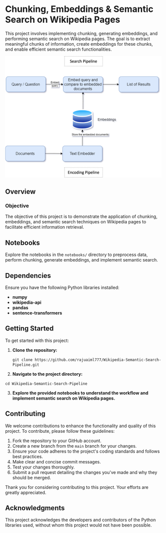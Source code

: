 # Chunking, Embeddings & Semantic Search on Wikipedia Pages

This project involves implementing chunking, generating embeddings, and performing semantic search on Wikipedia pages. The goal is to extract meaningful chunks of information, create embeddings for these chunks, and enable efficient semantic search functionalities.

![Semantic Search Pipeline](https://github.com/rajuaiml777/Wikipedia-Semantic-Search-Pipeline/blob/main/data/images/semantic_search.png)

## Overview

### Objective

The objective of this project is to demonstrate the application of chunking, embeddings, and semantic search techniques on Wikipedia pages to facilitate efficient information retrieval.

## Notebooks

Explore the notebooks in the `notebooks/` directory to preprocess data, perform chunking, generate embeddings, and implement semantic search.

## Dependencies

Ensure you have the following Python libraries installed:

- **numpy**
- **wikipedia-api**
- **pandas**
- **sentence-transformers**

## Getting Started

To get started with this project:

1. **Clone the repository:**
   ```
   git clone https://github.com/rajuaiml777/Wikipedia-Semantic-Search-Pipeline.git
   ```
2. **Navigate to the project directory:**
```
cd Wikipedia-Semantic-Search-Pipeline
```
3. **Explore the provided notebooks to understand the workflow and implement semantic search on Wikipedia pages.**

## Contributing

We welcome contributions to enhance the functionality and quality of this project. To contribute, please follow these guidelines:

1. Fork the repository to your GitHub account.
2. Create a new branch from the `main` branch for your changes.
3. Ensure your code adheres to the project's coding standards and follows best practices.
4. Make clear and concise commit messages.
5. Test your changes thoroughly.
6. Submit a pull request detailing the changes you've made and why they should be merged.

Thank you for considering contributing to this project. Your efforts are greatly appreciated.

## Acknowledgments

This project acknowledges the developers and contributors of the Python libraries used, without whom this project would not have been possible.
   
